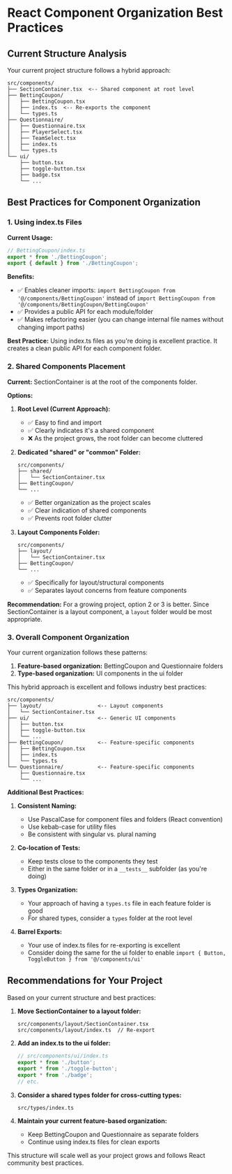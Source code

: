 # React Component Organization Best Practices

## Current Structure Analysis

Your current project structure follows a hybrid approach:

```
src/components/
├── SectionContainer.tsx  <-- Shared component at root level
├── BettingCoupon/
│   ├── BettingCoupon.tsx
│   ├── index.ts  <-- Re-exports the component
│   └── types.ts
├── Questionnaire/
│   ├── Questionnaire.tsx
│   ├── PlayerSelect.tsx
│   ├── TeamSelect.tsx
│   ├── index.ts
│   └── types.ts
└── ui/
    ├── button.tsx
    ├── toggle-button.tsx
    ├── badge.tsx
    └── ...
```

## Best Practices for Component Organization

### 1. Using index.ts Files

**Current Usage:**
```typescript
// BettingCoupon/index.ts
export * from './BettingCoupon';
export { default } from './BettingCoupon';
```

**Benefits:**
- ✅ Enables cleaner imports: `import BettingCoupon from '@/components/BettingCoupon'` instead of `import BettingCoupon from '@/components/BettingCoupon/BettingCoupon'`
- ✅ Provides a public API for each module/folder
- ✅ Makes refactoring easier (you can change internal file names without changing import paths)

**Best Practice:** Using index.ts files as you're doing is excellent practice. It creates a clean public API for each component folder.

### 2. Shared Components Placement

**Current:** SectionContainer is at the root of the components folder.

**Options:**

1. **Root Level (Current Approach):**
   - ✅ Easy to find and import
   - ✅ Clearly indicates it's a shared component
   - ❌ As the project grows, the root folder can become cluttered

2. **Dedicated "shared" or "common" Folder:**
   ```
   src/components/
   ├── shared/
   │   └── SectionContainer.tsx
   ├── BettingCoupon/
   └── ...
   ```
   - ✅ Better organization as the project scales
   - ✅ Clear indication of shared components
   - ✅ Prevents root folder clutter

3. **Layout Components Folder:**
   ```
   src/components/
   ├── layout/
   │   └── SectionContainer.tsx
   ├── BettingCoupon/
   └── ...
   ```
   - ✅ Specifically for layout/structural components
   - ✅ Separates layout concerns from feature components

**Recommendation:** For a growing project, option 2 or 3 is better. Since SectionContainer is a layout component, a `layout` folder would be most appropriate.

### 3. Overall Component Organization

Your current organization follows these patterns:

1. **Feature-based organization:** BettingCoupon and Questionnaire folders
2. **Type-based organization:** UI components in the ui folder

This hybrid approach is excellent and follows industry best practices:

```
src/components/
├── layout/                  <-- Layout components
│   └── SectionContainer.tsx
├── ui/                      <-- Generic UI components
│   ├── button.tsx
│   ├── toggle-button.tsx
│   └── ...
├── BettingCoupon/           <-- Feature-specific components
│   ├── BettingCoupon.tsx
│   ├── index.ts
│   └── types.ts
└── Questionnaire/           <-- Feature-specific components
    ├── Questionnaire.tsx
    └── ...
```

**Additional Best Practices:**

1. **Consistent Naming:**
   - Use PascalCase for component files and folders (React convention)
   - Use kebab-case for utility files
   - Be consistent with singular vs. plural naming

2. **Co-location of Tests:**
   - Keep tests close to the components they test
   - Either in the same folder or in a `__tests__` subfolder (as you're doing)

3. **Types Organization:**
   - Your approach of having a `types.ts` file in each feature folder is good
   - For shared types, consider a `types` folder at the root level

4. **Barrel Exports:**
   - Your use of index.ts files for re-exporting is excellent
   - Consider doing the same for the ui folder to enable `import { Button, ToggleButton } from '@/components/ui'`

## Recommendations for Your Project

Based on your current structure and best practices:

1. **Move SectionContainer to a layout folder:**
   ```
   src/components/layout/SectionContainer.tsx
   src/components/layout/index.ts  // Re-export
   ```

2. **Add an index.ts to the ui folder:**
   ```typescript
   // src/components/ui/index.ts
   export * from './button';
   export * from './toggle-button';
   export * from './badge';
   // etc.
   ```

3. **Consider a shared types folder for cross-cutting types:**
   ```
   src/types/index.ts
   ```

4. **Maintain your current feature-based organization:**
   - Keep BettingCoupon and Questionnaire as separate folders
   - Continue using index.ts files for clean exports

This structure will scale well as your project grows and follows React community best practices.